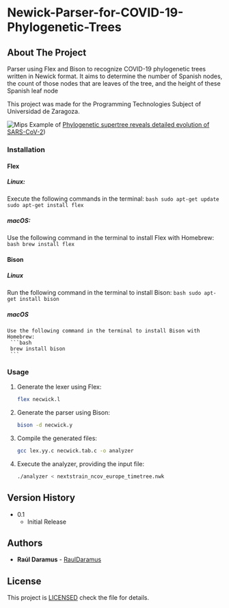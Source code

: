 
# Newick-Parser-for-COVID-19-Phylogenetic-Trees
## About The Project
Parser using Flex and Bison to recognize COVID-19 phylogenetic trees written in Newick format. It aims to determine the number of Spanish nodes, the count of those nodes that are leaves of the tree, and the height of these Spanish leaf node

This project was made for the Programming Technologies Subject of Universidad de Zaragoza.


![Mips](./mips.png)
Example of [Phylogenetic supertree reveals detailed evolution of SARS-CoV-2](https://www.nature.com/articles/s41598-020-79484-8))

### Installation


#### Flex

##### Linux:
   Execute the following commands in the terminal:
     ```bash
     sudo apt-get update
     sudo apt-get install flex
     ```

##### macOS:
   Use the following command in the terminal to install Flex with Homebrew:
     ```bash
     brew install flex
     ```

#### Bison

##### Linux
   Run the following command in the terminal to install Bison:
     ```bash
     sudo apt-get install bison
     ```

##### macOS
    Use the following command in the terminal to install Bison with Homebrew:
     ```bash
     brew install bison
     ```


### Usage 
1. Generate the lexer using Flex:
   ```bash
   flex necwick.l
   ```
2. Generate the parser using Bison:
    ```bash
   bison -d necwick.y
   ```
3. Compile the generated files:
   ```bash
   gcc lex.yy.c necwick.tab.c -o analyzer
   ```
4. Execute the analyzer, providing the input file:
   ```bash
   ./analyzer < nextstrain_ncov_europe_timetree.nwk
   ```



## Version History 

* 0.1
    * Initial Release

## Authors 

* **Raúl Daramus** - [RaulDaramus](https://github.com/RaulDaramus)

## License

This project is [LICENSED](LICENSE) check the file for details.

